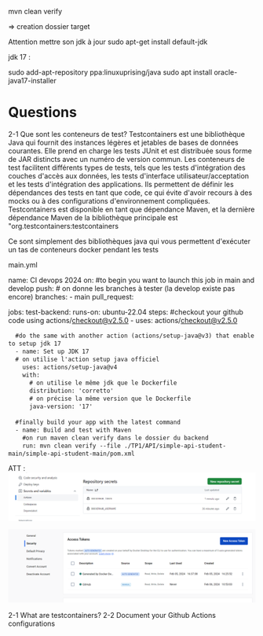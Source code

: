 mvn clean verify

=> creation dossier target 

Attention mettre son jdk à jour 
 sudo apt-get install default-jdk

 jdk 17 : 

 sudo add-apt-repository ppa:linuxuprising/java
  sudo apt install oracle-java17-installer
# Questions

2-1 Que sont les conteneurs de test?
  Testcontainers est une bibliothèque Java qui fournit des instances légères et jetables de bases de données courantes. Elle prend en charge les tests JUnit et est distribuée sous forme de JAR distincts avec un numéro de version commun. 
  Les conteneurs de test facilitent différents types de tests, tels que les tests d'intégration des couches d'accès aux données, les tests d'interface utilisateur/acceptation et les tests d'intégration des applications. Ils permettent de définir les dépendances des tests en tant que code, ce qui évite d'avoir recours à des mocks ou à des configurations d'environnement compliquées. Testcontainers est disponible en tant que dépendance Maven, et la dernière dépendance Maven de la bibliothèque principale est "org.testcontainers:testcontainers

  Ce sont simplement des bibliothèques java qui vous permettent d'exécuter un tas de conteneurs docker pendant les tests

main.yml

name: CI devops 2024
on:
  #to begin you want to launch this job in main and develop
  push:
    # on donne les branches à tester (la develop existe pas encore)
    branches:
      - main
  pull_request:

jobs:
  test-backend:
    runs-on: ubuntu-22.04
    steps:
      #checkout your github code using actions/checkout@v2.5.0
      - uses: actions/checkout@v2.5.0

      #do the same with another action (actions/setup-java@v3) that enable to setup jdk 17
      - name: Set up JDK 17
      # on utilise l'action setup java officiel
        uses: actions/setup-java@v4
        with:
          # on utilise le même jdk que le Dockerfile
          distribution: 'corretto'
          # on précise la même version que le Dockerfile
          java-version: '17'

      #finally build your app with the latest command
      - name: Build and test with Maven
        #on run maven clean verify dans le dossier du backend
        run: mvn clean verify --file ./TP1/API/simple-api-student-main/simple-api-student-main/pom.xml


ATT : 
![alt text](image.png)


![alt text](image-1.png)

2-1 What are testcontainers?
2-2 Document your Github Actions configurations

